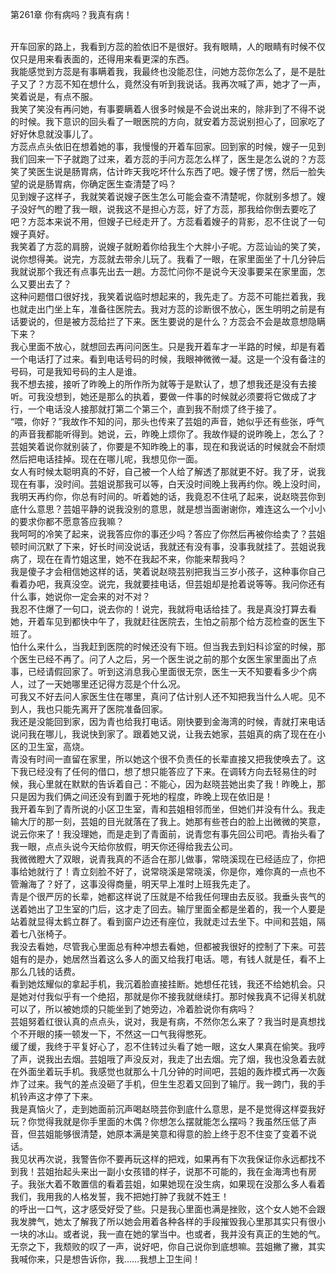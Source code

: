 第261章 你有病吗？我真有病！
<br />开车回家的路上，我看到方蕊的脸依旧不是很好。我有眼睛，人的眼睛有时候不仅仅只是用来看表面的，还得用来看更深的东西。<br />我能感觉到方蕊是有事瞒着我，我最终也没能忍住，问她方蕊你怎么了，是不是肚子又了？方蕊不知在想什么，竟然没有听到我说话。我再次喊了声，她才了一声，笑着说是，有点不服。<br />我笑了笑没有再问她，有事要瞒着人很多时候是不会说出来的，除非到了不得不说的时候。我下意识的回头看了一眼医院的方向，就安着方蕊说别担心了，回家吃了好好休息就没事儿了。<br />方蕊点点头依旧在想着她的事，我慢慢的开着车回家。回到家的时候，嫂子一见到我们回来一下子就跑了过来，着方蕊的手问方蕊怎么样了，医生是怎么说的？方蕊笑了笑医生说是肠胃病，估计昨天我吃坏什么东西了吧。嫂子愣了愣，然后一脸失望的说是肠胃病，你确定医生查清楚了吗？<br />见到嫂子这样子，我就笑着说嫂子医生怎么可能会查不清楚呢，你就别多想了。嫂子没好气的瞪了我一眼，说我这不是担心方蕊，好了方蕊，那我给你倒去要吃了吧？方蕊本来说不用，但嫂子已经走开了。方蕊看着嫂子的背影，忍不住说了一句嫂子真好。<br />我笑着了方蕊的肩膀，说嫂子就盼着你给我生个大胖小子呢。方蕊讪讪的笑了笑，说你想得美。说完，方蕊就去带余儿玩了。我看了一眼，在家里面坐了十几分钟后我就说那个我还有点事先出去一趟。方蕊忙问你不是说今天没事要呆在家里面，怎么又要出去了？<br />这种问题借口很好找，我笑着说临时想起来的，我先走了。方蕊不可能拦着我，我也就走出门坐上车，准备往医院去。我对方蕊的诊断很不放心，医生明明之前是有话要说的，但是被方蕊给拦了下来。医生要说的是什么？方蕊会不会是故意想隐瞒下来？<br />我心里面不放心，就想回去再问问医生。只是我开着车才一半路的时候，却是有着一个电话打了过来。看到电话号码的时候，我眼神微微一凝。这是一个没有备注的号码，可是我知号码的主人是谁。<br />我不想去接，接听了昨晚上的所作所为就等于是默认了，想了想我还是没有去接听。可我没想到，她还是那么的执着，要做一件事的时候就必须要将它做成了才行，一个电话没人接那就打第二个第三个，直到我不耐烦了终于接了。<br />“喂，你好？”我故作不知的问，那头也传来了芸姐的声音，她似乎还有些张，呼气的声音我都能听得到。她说，云，昨晚上烦你了。我故作疑的说昨晚上，怎么了？芸姐笑着说你就别装了，你要是不知昨晚上的事，现在和我说话的时候就会不耐烦然后把电话挂掉。现在在哪儿呢，我想见你一面。<br />女人有时候太聪明真的不好，自己被一个人给了解透了那就更不好。我了牙，说我现在有事，没时间。芸姐说那我可以等，白天没时间晚上我再约你。晚上没时间，我明天再约你，你总有时间的。听着她的话，我竟忍不住吼了起来，说赵晓芸你到底什么意思？芸姐平静的说我没别的意思，就是想当面谢谢你，难连这么一个小小的要求你都不愿意答应我嘛？<br />我呵呵的冷笑了起来，说我答应你的事还少吗？答应了你然后再被你给卖了？芸姐顿时间沉默了下来，好长时间没说话，我就还有没有事，没事我就挂了。芸姐说我病了，现在在青竹姐这里，她不在我起不来，你能来帮我吗？<br />我是傻子才会相信她这样的话，笑着说赵晓芸别把我当三岁小孩子，这种事你自己看着办吧，我真没空。说完，我就要挂电话，但芸姐却是抢着说等等。我问你还有什么事，她说你一定会来的对不对？<br />我忍不住爆了一句口，说去你的！说完，我就将电话给挂了。我是真没打算去看她，开着车见到都快中午了，我就赶往医院去，生怕之前那个给方蕊检查的医生下班了。<br />怕什么来什么，当我赶到医院的时候还没有下班。但当我去到妇科诊室的时候，那个医生已经不再了。问了人之后，另一个医生说之前的那个女医生家里面出了点事，已经请假回家了。听到这消息我心里面很无奈，医生一天不知要看多少个病人，过了一天她哪里还记得方蕊是个什么况。<br />可我又不好去问人家医生住在哪里，真问了估计别人还不知把我当什么人呢。见不到人，我也只能先离开了医院准备回家。<br />我还是没能回到家，因为青也给我打电话。刚快要到金海湾的时候，青就打来电话说问我在哪儿，我说快到家了。跟着她又说，让我去她家，芸姐真的病了现在在小区的卫生室，高烧。<br />青没有时间一直留在家里，所以她这个很不负责任的长辈直接又把我使唤去了。这下我已经没有了任何的借口，想了想只能答应了下来。在调转方向去轻易住的时候，我心里就在默默的告诉着自己：不能心，因为赵晓芸她出卖了我！昨晚上，那只是因为我们俩之间还没有到置于死地的程度，昨晚上现在依旧是！<br />我开着车到了青所说的小区卫生室，青和芸姐相邻而坐，但她们并没有什么。我走输大厅的那一刻，芸姐的目光就落在了我上。她那有些苍白的脸上出微微的笑意，说云你来了！我没理她，而是走到了青面前，说青您有事先回公司吧。青抬头看了我一眼，点点头说今天给你放假，明天你还得给我去公司。<br />我微微瞪大了双眼，说青我真的不适合在那儿做事，常晓溪现在已经适应了，你把事给她就行了！青立刻脸不好了，说常晓溪是常晓溪，你是你，难你真的一点也不管瀚海了？好了，这事没得商量，明天早上准时上班我先走了。<br />青是个很严厉的长辈，她都这样说了压就是不给我任何理由去反驳。我垂头丧气的送着她出了卫生室的门后，这才走了回去。输厅里面全都是坐着的，我一个人要是站着就显得太鹤立群了。看到窗户边还有座位，我就走过去坐下。中间和芸姐，隔着七八张椅子。<br />我没去看她，尽管我心里面总有种冲想去看她，但都被我很好的控制了下来。可芸姐有的是办，她居然当着这么多人的面又给我打电话。嗯，有钱人就是任，看不上那么几钱的话费。<br />看到她炫耀似的拿起手机，我沉着脸直接挂断。她想任花钱，我还不给她机会。只是她对付我似乎有一个绝招，那就是你不接我就继续打。那时候我真不记得关机就可以了，所以被她烦的只能坐到了她旁边，冷着脸说你有病吗？<br />芸姐努着红很认真的点点头，说对，我是有病，不然你怎么来了？我当时是真想找个不开眼的揍一顿发一下，不然这一口气我得憋死。<br />缓了缓，我终于平复好心了，忍不住转过头看了她一眼，这女人果真在偷笑。我哼了声，说我出去烟。芸姐哦了声没反对，我走了出去烟。完了烟，我也没急着去就在外面坐着玩手机。我感觉也就那么十几分钟的时间吧，芸姐的轰炸模式再一次轰炸了过来。我气的差点没砸了手机，但生生忍着又回到了输厅。我一跨门，我的手机铃声这才停了下来。<br />我是真恼火了，走到她面前沉声喝赵晓芸你到底什么意思，是不是觉得这样耍我好玩？你觉得我就是你手里面的木偶？你想怎么摆就能怎么摆吗？我虽然压低了声音，但芸姐能够很清楚，她原本满是笑意和得意的脸上终于忍不住变了变着不说话。<br />我见状再次说，我警告你不要再玩这样的把戏，如果再有下次我保证你永远都找不到我！芸姐抬起头来出一副小女孩错的样子，说那不可能的，我在金海湾也有房子。我张大着不敢置信的看着芸姐，如果她现在没生病，如果现在没那么多人看着我们，我用我的人格发誓，我不把她打肿了我就不姓王！<br />的呼出一口气，这才感受好受了些。只是我心里面也满是挫败，这个女人她不会跟我发脾气，她太了解我了所以她会用着各种各样的手段摧毁我心里那其实只有很小一块的冰山。或者说，我一直在她的掌当中。也或者，我并没有真正的生她的气。<br />无奈之下，我颓败的叹了一声，说好吧，你自己说你到底想嘛。芸姐撇了撇，其实我喊你来，只是想告诉你，我……我想上卫生间！